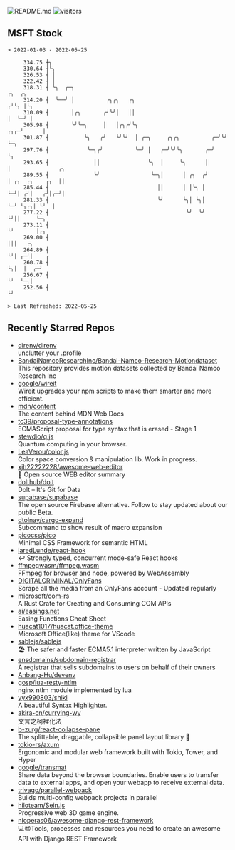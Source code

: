 ![README.md](https://github.com/Gerhut/Gerhut/workflows/README.md/badge.svg)
![visitors](https://visitors.vercel.app/Gerhut/Gerhut?token=8cf69d1f6813d272ef062726b6070c9be4ff72038cfe5a7ded7384a8da65d866)

## MSFT Stock

```
> 2022-01-03 - 2022-05-25

     334.75 ┼╮                                                                                                   
     330.64 ┤╰╮                                                                                                  
     326.53 ┤ │                                                                                                  
     322.42 ┤ │                                                                                                  
     318.31 ┤ ╰╮  ╭─╮                                                  ╭╮  ╭╮                                    
     314.20 ┤  ╰──╯ │          ╭╮╭╮   ╭╮                              ╭╯╰╮ │╰╮                                   
     310.09 ┤       │╭╮       ╭╯╰╯│   ││                              │  ╰─╯ │                                   
     305.98 ┤       ╰╯╰─╮     │   │╭╮╭╯╰╮                         ╭╮╭─╯      │                                   
     301.87 ┤           ╰╮   ╭╯   ╰╯╰╯  │ ╭─╮     ╭╮╭╮          ╭─╯╰╯        ╰─╮                                 
     297.76 ┤            ╰─╮╭╯          ╰─╯ │   ╭─╯╰╯╰╮       ╭─╯              ╰╮                                
     293.65 ┤              ││               ╰╮  │     ╰╮      │                 │               ╭╮               
     289.55 ┤              ╰╯                ╰─╮│      │ ╭╮  ╭╯                 │ ╭╮  ╭╮    ╭╮  ││               
     285.44 ┤                                  ││      │ │╰╮ │                  ╰─╯│ ╭╯│   ╭╯│╭─╯│               
     281.33 ┤                                  ╰╯      ╰╮│ ╰╮│                     ╰─╯ ╰╮╭╮│ ╰╯  │               
     277.22 ┤                                           ╰╯  ╰╯                          ╰╯││     ╰─╮             
     273.11 ┤                                                                             ╰╯       │╭╮           
     269.00 ┤                                                                                      │││   ╭╮      
     264.89 ┤                                                                                      ╰╯│ ╭─╯│    ╭ 
     260.78 ┤                                                                                        ╰╮│  │  ╭─╯ 
     256.67 ┤                                                                                         ╰╯  ╰─╮│   
     252.56 ┤                                                                                               ╰╯   

> Last Refreshed: 2022-05-25
```

## Recently Starred Repos

- [direnv/direnv](https://github.com/direnv/direnv)  
  unclutter your .profile
- [BandaiNamcoResearchInc/Bandai-Namco-Research-Motiondataset](https://github.com/BandaiNamcoResearchInc/Bandai-Namco-Research-Motiondataset)  
  This repository provides motion datasets collected by Bandai Namco Research Inc
- [google/wireit](https://github.com/google/wireit)  
  Wireit upgrades your npm scripts to make them smarter and more efficient.
- [mdn/content](https://github.com/mdn/content)  
  The content behind MDN Web Docs
- [tc39/proposal-type-annotations](https://github.com/tc39/proposal-type-annotations)  
  ECMAScript proposal for type syntax that is erased - Stage 1
- [stewdio/q.js](https://github.com/stewdio/q.js)  
  Quantum computing in your browser.
- [LeaVerou/color.js](https://github.com/LeaVerou/color.js)  
  Color space conversion & manipulation lib. Work in progress.
- [xjh22222228/awesome-web-editor](https://github.com/xjh22222228/awesome-web-editor)  
  🔨  Open source WEB editor summary
- [dolthub/dolt](https://github.com/dolthub/dolt)  
  Dolt – It's Git for Data
- [supabase/supabase](https://github.com/supabase/supabase)  
  The open source Firebase alternative. Follow to stay updated about our public Beta.
- [dtolnay/cargo-expand](https://github.com/dtolnay/cargo-expand)  
  Subcommand to show result of macro expansion
- [picocss/pico](https://github.com/picocss/pico)  
  Minimal CSS Framework for semantic HTML
- [jaredLunde/react-hook](https://github.com/jaredLunde/react-hook)  
  ↩ Strongly typed, concurrent mode-safe React hooks
- [ffmpegwasm/ffmpeg.wasm](https://github.com/ffmpegwasm/ffmpeg.wasm)  
  FFmpeg for browser and node, powered by WebAssembly
- [DIGITALCRIMINAL/OnlyFans](https://github.com/DIGITALCRIMINAL/OnlyFans)  
  Scrape all the media from an OnlyFans account - Updated regularly
- [microsoft/com-rs](https://github.com/microsoft/com-rs)  
  A Rust Crate for Creating and Consuming COM APIs
- [ai/easings.net](https://github.com/ai/easings.net)  
  Easing Functions Cheat Sheet
- [huacat1017/huacat.office-theme](https://github.com/huacat1017/huacat.office-theme)  
  Microsoft Office(like) theme for VScode
- [sablejs/sablejs](https://github.com/sablejs/sablejs)  
  🏖️ The safer and faster ECMA5.1 interpreter written by JavaScript
- [ensdomains/subdomain-registrar](https://github.com/ensdomains/subdomain-registrar)  
  A registrar that sells subdomains to users on behalf of their owners
- [Anbang-Hu/devenv](https://github.com/Anbang-Hu/devenv)  
- [gosp/lua-resty-ntlm](https://github.com/gosp/lua-resty-ntlm)  
  nginx ntlm module implemented by lua
- [yyx990803/shiki](https://github.com/yyx990803/shiki)  
  A beautiful Syntax Highlighter.
- [akira-cn/currying-wy](https://github.com/akira-cn/currying-wy)  
  文言之柯裡化法
- [b-zurg/react-collapse-pane](https://github.com/b-zurg/react-collapse-pane)  
  The splittable, draggable, collapsible panel layout library 🎉
- [tokio-rs/axum](https://github.com/tokio-rs/axum)  
  Ergonomic and modular web framework built with Tokio, Tower, and Hyper
- [google/transmat](https://github.com/google/transmat)  
  Share data beyond the browser boundaries. Enable users to transfer data to external apps, and open your webapp to receive external data.
- [trivago/parallel-webpack](https://github.com/trivago/parallel-webpack)  
  Builds multi-config webpack projects in parallel
- [hiloteam/Sein.js](https://github.com/hiloteam/Sein.js)  
  Progressive web 3D game engine.
- [nioperas06/awesome-django-rest-framework](https://github.com/nioperas06/awesome-django-rest-framework)  
   💻😍Tools, processes and resources you need to create an awesome API with Django REST Framework
